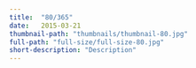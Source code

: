 ```yaml
---
title:  "80/365"
date:   2015-03-21
thumbnail-path: "thumbnails/thumbnail-80.jpg"
full-path: "full-size/full-size-80.jpg"
short-description: "Description"
---
```

